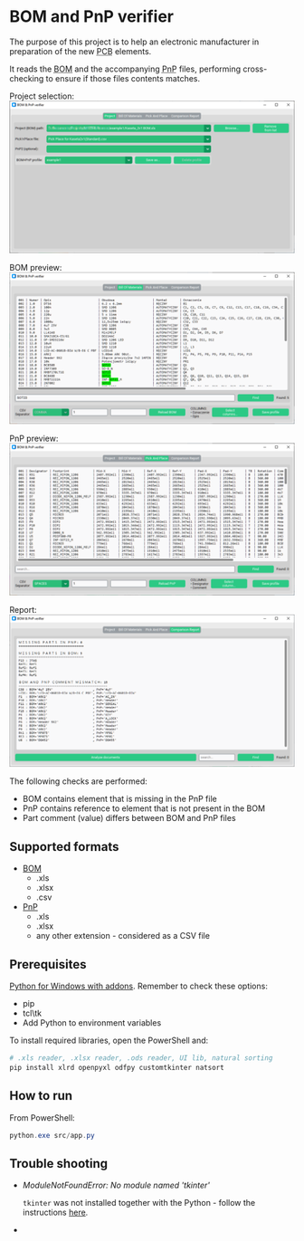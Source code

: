 # BOM and PnP verifier

The purpose of this project is to help an electronic manufacturer in preparation of the new <abbr title="Printed Circuit Board">PCB</abbr> elements.

It reads the <abbr title="Bill Of Materials">BOM</abbr> and the accompanying <abbr title="Pick And Place">PnP</abbr> files, performing cross-checking to ensure if those files contents matches.

Project selection:
![sshot1](doc/sshot1.png)

BOM preview:
![sshot2](doc/sshot2.png)

PnP preview:
![sshot3](doc/sshot3.png)

Report:
![sshot4](doc/sshot4.png)

The following checks are performed:

* BOM contains element that is missing in the PnP file
* PnP contains reference to element that is not present in the BOM
* Part comment (value) differs between BOM and PnP files

## Supported formats

* [BOM](. "Bill Of Materials")
  * .xls
  * .xlsx
  * .csv
* [PnP](. "Pick And Place")
  * .xls
  * .xlsx
  * any other extension - considered as a CSV file

## Prerequisites

[Python for Windows with addons](https://www.python.org/).
Remember to check these options:

* pip
* tcl\tk
* Add Python to environment variables

To install required libraries, open the PowerShell and:

```ps1
# .xls reader, .xlsx reader, .ods reader, UI lib, natural sorting
pip install xlrd openpyxl odfpy customtkinter natsort
```

## How to run

From PowerShell:

```ps1
python.exe src/app.py
```

## Trouble shooting

* *ModuleNotFoundError: No module named 'tkinter'*

  `tkinter` was not installed together with the Python -
  follow the instructions [here](https://bobbyhadz.com/blog/python-no-module-named-tkinter).
*
